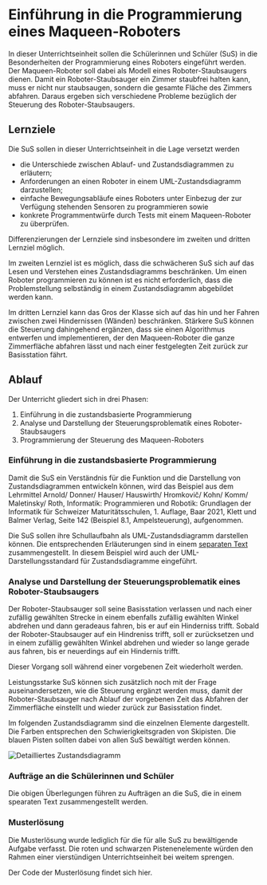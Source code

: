 # Einführung in die Programmierung eines Maqueen-Roboters

In dieser Unterrichtseinheit sollen die Schülerinnen und Schüler (SuS)
in die Besonderheiten der Programmierung eines Roboters eingeführt
werden. Der Maqueen-Roboter soll dabei als Modell eines
Roboter-Staubsaugers dienen. Damit ein Roboter-Staubsauger ein Zimmer
staubfrei halten kann, muss er nicht nur staubsaugen, sondern die
gesamte Fläche des Zimmers abfahren. Daraus ergeben sich verschiedene
Probleme bezüglich der Steuerung des Roboter-Staubsaugers.

## Lernziele

Die SuS sollen in dieser Unterrichtseinheit in die Lage versetzt werden 

- die Unterschiede zwischen Ablauf- und Zustandsdiagrammen zu erläutern;
- Anforderungen an einen Roboter in einem UML-Zustandsdiagramm darzustellen;
- einfache Bewegungsabläufe eines Roboters unter Einbezug der zur
  Verfügung stehenden Sensoren zu programmieren sowie
- konkrete Programmentwürfe durch Tests mit einem Maqueen-Roboter zu überprüfen.

Differenzierungen der Lernziele sind insbesondere im zweiten und dritten
Lernziel möglich.

Im zweiten Lernziel ist es möglich, dass die schwächeren SuS sich auf
das Lesen und Verstehen eines Zustandsdiagramms beschränken. Um einen
Roboter programmieren zu können ist es nicht erforderlich, dass die
Problemstellung selbständig in einem Zustandsdiagramm abgebildet werden
kann.

Im dritten Lernziel kann das Gros der Klasse sich auf das hin und her
Fahren zwischen zwei Hindernissen (Wänden) beschränken. Stärkere SuS
können die Steuerung dahingehend ergänzen, dass sie einen Algorithmus
entwerfen und implementieren, der den Maqueen-Roboter die ganze
Zimmerfläche abfahren lässt und nach einer festgelegten Zeit zurück zur
Basisstation fährt.

## Ablauf

Der Unterricht gliedert sich in drei Phasen:

1. Einführung in die zustandsbasierte Programmierung
2. Analyse und Darstellung der Steuerungsproblematik eines
   Roboter-Staubsaugers  
3. Programmierung der Steuerung des Maqueen-Roboters  

### Einführung in die zustandsbasierte Programmierung

Damit die SuS ein Verständnis für die Funktion und die Darstellung von
Zustandsdiagrammen entwickeln können, wird das Beispiel aus dem
Lehrmittel Arnold/ Donner/ Hauser/ Hauswirth/ Hromkovič/ Kohn/ Komm/
Maletinsky/ Roth, Informatik: Programmieren und Robotik: Grundlagen
der Informatik für Schweizer Maturitätsschulen, 1. Auflage, Baar 2021, Klett
und Balmer Verlag, Seite 142 (Beispiel 8.1, Ampelsteuerung),
aufgenommen.

Die SuS sollen ihre Schullaufbahn als UML-Zustandsdiagramm darstellen
können. Die entsprechenden Erläuterungen sind in einem
[separaten Text](kbw_laufbahn.md) 
zusammengestellt. In diesem Beispiel wird auch der
UML-Darstellungsstandard für Zustandsdiagramme eingeführt.

### Analyse und Darstellung der Steuerungsproblematik eines Roboter-Staubsaugers

Der Roboter-Staubsauger soll seine Basisstation verlassen und nach einer
zufällig gewählten Strecke in einem ebenfalls zufällig ewählten Winkel
abdrehen und dann geradeaus fahren, bis er auf ein Hinderniss trifft.
Sobald der Roboter-Staubsauger auf ein Hindreniss trifft, soll er
zurücksetzen und in einem zufällig gewählten Winkel abdrehen und wieder
so lange gerade aus fahren, bis er neuerdings auf ein Hindernis trifft.

Dieser Vorgang soll während einer vorgebenen Zeit wiederholt werden.

Leistungsstarke SuS können sich zusätzlich noch mit der Frage
auseinandersetzen, wie die Steuerung ergänzt werden muss, damit der
Roboter-Staubsauger nach Ablauf der vorgebenen Zeit das Abfahren der
Zimmerfläche einstellt und  wieder zurück zur Basisstation findet.

Im folgenden Zustandsdiagramm sind die einzelnen Elemente dargestellt. Die
Farben entsprechen den Schwierigkeitsgraden von Skipisten. Die blauen Pisten
sollten dabei von allen SuS bewältigt werden können.

![Detailliertes
Zustandsdiagramm](../visualisierungen/detailliertes_zustandsdiagramm.svg)

### Aufträge an die Schülerinnen und Schüler

Die obigen Überlegungen führen zu Aufträgen an die SuS, die in einem spearaten
Text zusammengestellt werden.

### Musterlösung

Die Musterlösung wurde lediglich für die für alle SuS zu bewältigende Aufgabe
verfasst. Die roten und schwarzen Pistenenelemente würden den Rahmen einer
vierstündigen Unterrichtseinheit bei weitem sprengen.

Der Code der Musterlösung findet sich hier.
